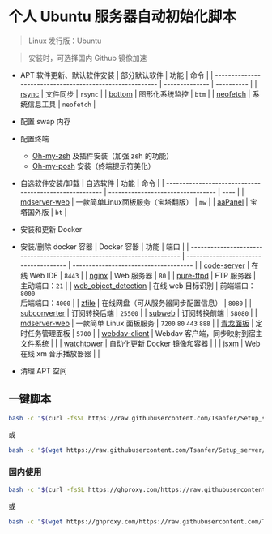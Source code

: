 # 个人 Ubuntu 服务器自动初始化脚本

> Linux 发行版：Ubuntu

> 安装时，可选择国内 Github 镜像加速

- APT 软件更新、默认软件安装
  | 部分默认软件                                             | 功能           | 命令       |
  | -------------------------------------------------------- | -------------- | ---------- |
  | [rsync](https://github.com/coder/code-server)            | 文件同步       | `rsync`    |
  | [bottom](https://hub.docker.com/_/nginx)                 | 图形化系统监控 | `btm`      |
  | [neofetch](https://hub.docker.com/r/stilliard/pure-ftpd) | 系统信息工具   | `neofetch` |

- 配置 swap 内存
- 配置终端
  - [Oh-my-zsh](https://github.com/ohmyzsh/ohmyzsh) 及插件安装（加强 zsh 的功能）
  - [Oh-my-posh](https://github.com/JanDeDobbeleer/oh-my-posh) 安装（终端提示符美化）
- 自选软件安装/卸载
  | 自选软件                                               | 功能                              | 命令 |
  | ------------------------------------------------------ | --------------------------------- | ---- |
  | [mdserver-web](https://github.com/midoks/mdserver-web) | 一款简单Linux面板服务（宝塔翻版） | `mw` |
  | [aaPanel](https://www.aapanel.com/new/index.html)      | 宝塔国外版                        | `bt` |

- 安装和更新 Docker
- 安装/删除 docker 容器
  | Docker 容器                                                             | 功能                                  | 端口                                  |
  | ----------------------------------------------------------------------- | ------------------------------------- | ------------------------------------- |
  | [code-server](https://github.com/coder/code-server)                     | 在线 Web IDE                          | `8443`                                |
  | [nginx](https://hub.docker.com/_/nginx)                                 | Web 服务器                            | `80`                                  |
  | [pure-ftpd](https://hub.docker.com/r/stilliard/pure-ftpd)               | FTP 服务器                            | 主动端口：`21`                        |
  | [web_object_detection](https://github.com/Tsanfer/web_object_detection) | 在线 web 目标识别                     | 前端端口：`8000`<br/>后端端口：`4000` |
  | [zfile](https://github.com/zfile-dev/zfile)                             | 在线网盘（可从服务器同步配置信息）    | `8080`                                |
  | [subconverter](https://github.com/tindy2013/subconverter)               | 订阅转换后端                          | `25500`                               |
  | [subweb](https://github.com/CareyWang/sub-web)                          | 订阅转换前端                          | `58080`                               |
  | [mdserver-web](https://github.com/midoks/mdserver-web)                  | 一款简单 Linux 面板服务               | `7200` `80` `443` `888`               |
  | [青龙面板](https://github.com/whyour/qinglong)                          | 定时任务管理面板                      | `5700`                                |
  | [webdav-client](https://github.com/efrecon/docker-webdav-client)        | Webdav 客户端，同步映射到宿主文件系统 |                                       |
  | [watchtower](https://github.com/containrrr/watchtower)                  | 自动化更新 Docker 镜像和容器          |                                       |
  | [jsxm](https://github.com/a1k0n/jsxm)                                   | Web 在线 xm 音乐播放器器              |                                       |

- 清理 APT 空间

## 一键脚本

```bash
bash -c "$(curl -fsSL https://raw.githubusercontent.com/Tsanfer/Setup_server/main/Setup.sh)"
```

或

```bash
bash -c "$(wget https://raw.githubusercontent.com/Tsanfer/Setup_server/main/Setup.sh -O -)"
```

### 国内使用

```bash
bash -c "$(curl -fsSL https://ghproxy.com/https://raw.githubusercontent.com/Tsanfer/Setup_server/main/Setup.sh)"
```

或

```bash
bash -c "$(wget https://ghproxy.com/https://raw.githubusercontent.com/Tsanfer/Setup_server/main/Setup.sh -O -)"
```
